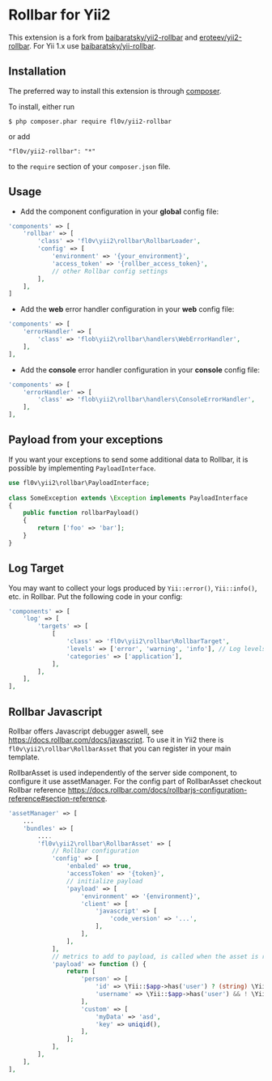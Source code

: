 Rollbar for Yii2
================

This extension is a fork from [baibaratsky/yii2-rollbar](https://github.com/baibaratsky/yii2-rollbar) and [eroteev/yii2-rollbar](https://github.com/eroteev/yii2-rollbar).
For Yii 1.x use [baibaratsky/yii-rollbar](https://github.com/baibaratsky/yii-rollbar).

Installation
------------
The preferred way to install this extension is through [composer](http://getcomposer.org/download/). 

 To install, either run
 ```
 $ php composer.phar require fl0v/yii2-rollbar
 ```
 or add
 ```
 "fl0v/yii2-rollbar": "*"
 ```
 to the `require` section of your `composer.json` file.

Usage
-----
- Add the component configuration in your **global** config file:
```php
'components' => [
    'rollbar' => [
        'class' => 'fl0v\yii2\rollbar\RollbarLoader',
        'config' => [
            'environment' => '{your_environment}',
            'access_token' => '{rollber_access_token}',
            // other Rollbar config settings
        ],
    ],
]
```

- Add the **web** error handler configuration in your **web** config file:
```php
'components' => [
    'errorHandler' => [
        'class' => 'flob\yii2\rollbar\handlers\WebErrorHandler',
    ],
],
```

- Add the **console** error handler configuration in your **console** config file:
```php
'components' => [
    'errorHandler' => [
        'class' => 'flob\yii2\rollbar\handlers\ConsoleErrorHandler',
    ],
],
```

Payload from your exceptions
----------------------------
If you want your exceptions to send some additional data to Rollbar,
it is possible by implementing `PayloadInterface`.
```php
use fl0v\yii2\rollbar\PayloadInterface;
 
class SomeException extends \Exception implements PayloadInterface
{
    public function rollbarPayload()
    {
        return ['foo' => 'bar'];
    }
}
```

Log Target
----------
You may want to collect your logs produced by `Yii::error()`, `Yii::info()`, etc. in Rollbar.
Put the following code in your config:
```php
'components' => [
    'log' => [
        'targets' => [
            [
                'class' => 'fl0v\yii2\rollbar\RollbarTarget',
                'levels' => ['error', 'warning', 'info'], // Log levels you want to appear in Rollbar             
                'categories' => ['application'],
            ],
        ],
    ],
],
```

Rollbar Javascript
------------------
Rollbar offers Javascript debugger aswell, see https://docs.rollbar.com/docs/javascript.
To use it in Yii2 there is `fl0v\yii2\rollbar\RollbarAsset` that you  can register in your main template.

RollbarAsset is used independently of the server side component, to configure it use assetManager.
For the config part of RollbarAsset checkout Rollbar reference https://docs.rollbar.com/docs/rollbarjs-configuration-reference#section-reference.
```php
'assetManager' => [
    ...
    'bundles' => [
        ....
        'fl0v\yii2\rollbar\RollbarAsset' => [
            // Rollbar configuration
            'config' => [
                'enbaled' => true,
                'accessToken' => '{token}',
                // initialize payload
                'payload' => [
                    'environment' => '{environment}',
                    'client' => [
                        'javascript' => [
                            'code_version' => '...',
                        ],
                    ],
                ],
            ],
            // metrics to add to payload, is called when the asset is registered
            'payload' => function () {
                return [
                    'person' => [
                        'id' => \Yii::$app->has('user') ? (string) \Yii::$app->user->id : null,
                        'username' => \Yii::$app->has('user') && ! \Yii::$app->user->isGuest ? \Yii::$app->user->identity->username : null,
                    ],
                    'custom' => [
                        'myData' => 'asd',
                        'key' => uniqid(),
                    ],
                ];
            ],
        ],
    ],
],
```

